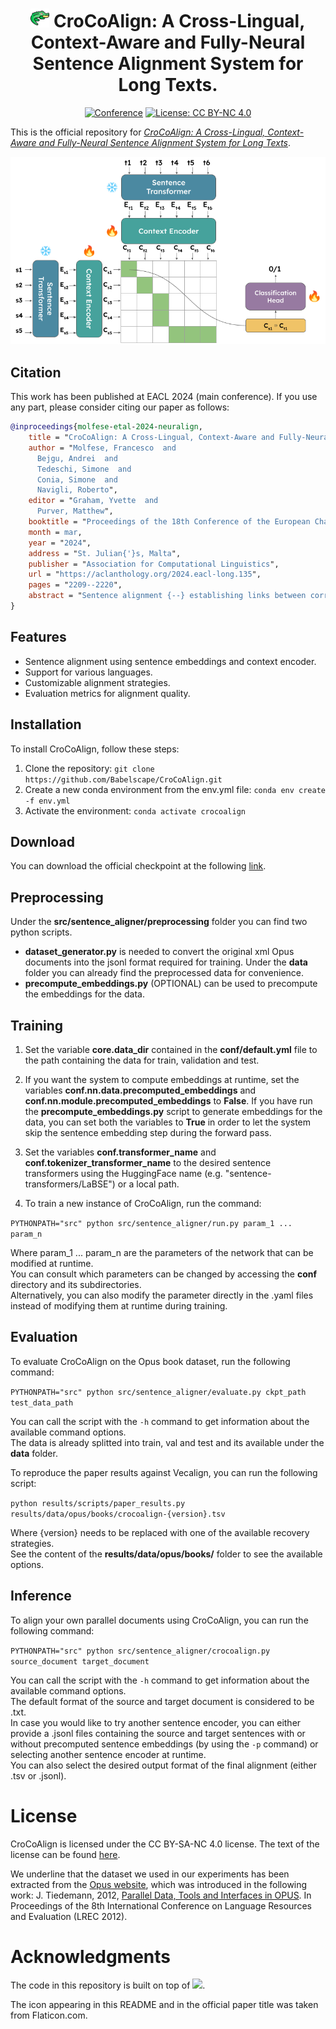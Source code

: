 <div align="center">

# <img src="media/crocodile.png" alt="img" width="30" height="30"/> CroCoAlign: A Cross-Lingual, Context-Aware and Fully-Neural Sentence Alignment System for Long Texts.

[![Conference](https://img.shields.io/badge/EACL-2024-red
)](https://2024.eacl.org)
[![License: CC BY-NC 4.0](https://img.shields.io/badge/License-CC%20BY--NC%204.0-green.svg)](https://creativecommons.org/licenses/by-nc/4.0/)

</div>

This is the official repository for [*CroCoAlign: A Cross-Lingual, Context-Aware and Fully-Neural Sentence Alignment System for Long Texts*](https://aclanthology.org/2024.eacl-long.135/).  

![CroCoAlign](media/architecture.png "CroCoAlign Architecture")

## Citation
This work has been published at EACL 2024 (main conference). If you use any part, please consider citing our paper as follows:
```bibtex
@inproceedings{molfese-etal-2024-neuralign,
    title = "CroCoAlign: A Cross-Lingual, Context-Aware and Fully-Neural Sentence Alignment System for Long Texts",
    author = "Molfese, Francesco  and
      Bejgu, Andrei  and
      Tedeschi, Simone  and
      Conia, Simone  and
      Navigli, Roberto",
    editor = "Graham, Yvette  and
      Purver, Matthew",
    booktitle = "Proceedings of the 18th Conference of the European Chapter of the Association for Computational Linguistics (Volume 1: Long Papers)",
    month = mar,
    year = "2024",
    address = "St. Julian{'}s, Malta",
    publisher = "Association for Computational Linguistics",
    url = "https://aclanthology.org/2024.eacl-long.135",
    pages = "2209--2220",
    abstract = "Sentence alignment {--} establishing links between corresponding sentences in two related documents {--} is an important NLP task with several downstream applications, such as machine translation (MT). Despite the fact that existing sentence alignment systems have achieved promising results, their effectiveness is based on auxiliary information such as document metadata or machine-generated translations, as well as hyperparameter-sensitive techniques. Moreover, these systems often overlook the crucial role that context plays in the alignment process. In this paper, we address the aforementioned issues and propose CroCoAlign: the first context-aware, end-to-end and fully neural architecture for sentence alignment. Our system maps source and target sentences in long documents by contextualizing their sentence embeddings with respect to the other sentences in the document. We extensively evaluate CroCoAlign on a multilingual dataset consisting of 20 language pairs derived from the Opus project, and demonstrate that our model achieves state-of-the-art performance. To ensure reproducibility, we release our code and model checkpoints at https://github.com/Babelscape/CroCoAlign.",
}
```

## Features

- Sentence alignment using sentence embeddings and context encoder. 
- Support for various languages.
- Customizable alignment strategies.
- Evaluation metrics for alignment quality.

## Installation

To install CroCoAlign, follow these steps:

1. Clone the repository: `git clone https://github.com/Babelscape/CroCoAlign.git`
2. Create a new conda environment from the env.yml file: `conda env create -f env.yml`
3. Activate the environment: `conda activate crocoalign`

## Download

You can download the official checkpoint at the following [link](https://drive.google.com/file/d/1DwOAB50loUc0lBe6gImX8TI7RqxD8XCw/view).

## Preprocessing

Under the **src/sentence_aligner/preprocessing** folder you can find two python scripts.

- **dataset_generator.py** is needed to convert the original xml Opus documents into the jsonl format required for training. Under the **data** folder you can already find the preprocessed data for convenience.
- **precompute_embeddings.py** (OPTIONAL) can be used to precompute the embeddings for the data.

## Training

1. Set the variable **core.data_dir** contained in the **conf/default.yml** file to the path containing the data for train, validation and test.

2. If you want the system to compute embeddings at runtime, set the variables **conf.nn.data.precomputed_embeddings** and **conf.nn.module.precomputed_embeddings** to **False**. If you have run the **precompute_embeddings.py** script to generate embeddings for the data, you can set both the variables to **True** in order to let the system skip the sentence embedding step during the forward pass. 

3. Set the variables **conf.transformer_name** and **conf.tokenizer_transformer_name** to the desired sentence transformers using the HuggingFace name (e.g. "sentence-transformers/LaBSE") or a local path. 

3. To train a new instance of CroCoAlign, run the command:

`PYTHONPATH="src" python src/sentence_aligner/run.py param_1 ... param_n`

Where param_1 ... param_n are the parameters of the network that can be modified at runtime.  
You can consult which parameters can be changed by accessing the **conf** directory and its subdirectories.  
Alternatively, you can also modify the parameter directly in the .yaml files instead of modifying them at runtime during training. 

## Evaluation

To evaluate CroCoAlign on the Opus book dataset, run the following command:

`PYTHONPATH="src" python src/sentence_aligner/evaluate.py ckpt_path test_data_path`

You can call the script with the `-h` command to get information about the available command options.  
The data is already splitted into train, val and test and its available under the **data** folder. 

To reproduce the paper results against Vecalign, you can run the following script:

`python results/scripts/paper_results.py results/data/opus/books/crocoalign-{version}.tsv`

Where {version} needs to be replaced with one of the available recovery strategies.  
See the content of the **results/data/opus/books/** folder to see the available options.

## Inference

To align your own parallel documents using CroCoAlign, you can run the following command:

`PYTHONPATH="src" python src/sentence_aligner/crocoalign.py source_document target_document`

You can call the script with the `-h` command to get information about the available command options.  
The default format of the source and target document is considered to be .txt.  
In case you would like to try another sentence encoder, you can either provide a .jsonl files containing the source and target sentences with or without precomputed sentence embeddings (by using the `-p` command) or selecting another sentence encoder at runtime.  
You can also select the desired output format of the final alignment (either .tsv or .jsonl).

# License 
CroCoAlign is licensed under the CC BY-SA-NC 4.0 license. The text of the license can be found [here](https://github.com/Babelscape/CroCoAlign/blob/main/LICENSE).

We underline that the dataset we used in our experiments has been extracted from the [Opus website](https://opus.nlpl.eu/Books/corpus/version/Books), which was introduced in the following work: 
J. Tiedemann, 2012, [Parallel Data, Tools and Interfaces in OPUS](http://www.lrec-conf.org/proceedings/lrec2012/pdf/463_Paper.pdf). In Proceedings of the 8th International Conference on Language Resources and Evaluation (LREC 2012).

# Acknowledgments
The code in this repository is built on top of [![](https://shields.io/badge/-nn--template-emerald?style=flat&logo=github&labelColor=gray)](https://github.com/grok-ai/nn-template).

The icon appearing in this README and in the official paper title was taken from Flaticon.com. 
